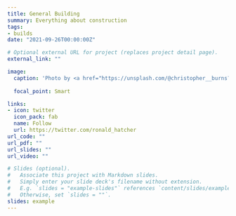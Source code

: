 ```yaml
---
title: General Building
summary: Everything about construction
tags:
- builds
date: "2021-09-26T00:00:00Z"

# Optional external URL for project (replaces project detail page).
external_link: ""

image:
  caption: 'Photo by <a href="https://unsplash.com/@christopher__burns?utm_source=unsplash&utm_medium=referral&utm_content=creditCopyText">Christopher Burns</a> on <a href="https://unsplash.com/s/photos/factory?utm_source=unsplash&utm_medium=referral&utm_content=creditCopyText">Unsplash</a>'
  
  focal_point: Smart

links:
- icon: twitter
  icon_pack: fab
  name: Follow
  url: https://twitter.com/ronald_hatcher
url_code: ""
url_pdf: ""
url_slides: ""
url_video: ""

# Slides (optional).
#   Associate this project with Markdown slides.
#   Simply enter your slide deck's filename without extension.
#   E.g. `slides = "example-slides"` references `content/slides/example-slides.md`.
#   Otherwise, set `slides = ""`.
slides: example
---
```

